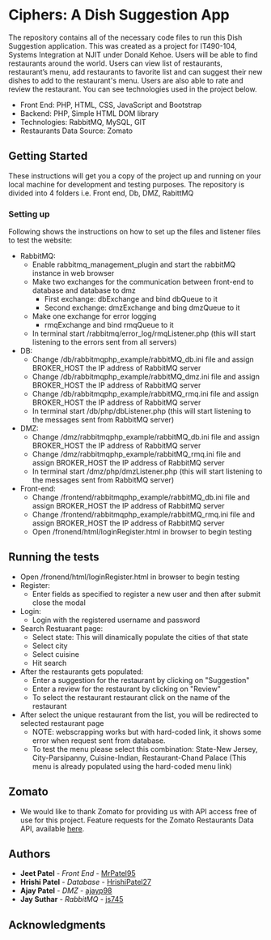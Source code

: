 # Ciphers: A Dish Suggestion App

The repository contains all of the necessary code files to run this Dish Suggestion application. This was created as a project for IT490-104, Systems Integration at NJIT under Donald Kehoe. Users will be able to find restaurants around the world. Users can view list of restaurants, restaurant’s menu, add restaurants to favorite list and can suggest their new dishes to add to the restaurant's menu. Users are also able to rate and review the restaurant. You can see technologies used in the project below.

* Front End: PHP, HTML, CSS, JavaScript and Bootstrap
* Backend: PHP, Simple HTML DOM library
* Technologies: RabbitMQ, MySQL, GIT
* Restaurants Data Source: Zomato

## Getting Started

These instructions will get you a copy of the project up and running on your local machine for development and testing purposes.
The repository is divided into 4 folders i.e. Front end, Db, DMZ, RabittMQ

### Setting up

Following shows the instructions on how to set up the files and listener files to test the website:

* RabbitMQ:
  * Enable rabbitmq_management_plugin and start the rabbitMQ instance in web browser
  * Make two exchanges for the communication between front-end to database and database to dmz
    * First exchange: dbExchange and bind dbQueue to it
    * Second exchange: dmzExchange and bing dmzQueue to it
  * Make one exchange for error logging
    * rmqExchange and bind rmqQueue to it
  * In terminal start /rabbitmq/error_log/rmqListener.php (this will start listening to the errors sent from all servers)
* DB:
  * Change /db/rabbitmqphp_example/rabbitMQ_db.ini file and assign BROKER_HOST the IP address of RabbitMQ server
  * Change /db/rabbitmqphp_example/rabbitMQ_dmz.ini file and assign BROKER_HOST the IP address of RabbitMQ server
  * Change /db/rabbitmqphp_example/rabbitMQ_rmq.ini file and assign BROKER_HOST the IP address of RabbitMQ server
  * In terminal start /db/php/dbListener.php (this will start listening to the messages sent from RabbitMQ server)
* DMZ:
  * Change /dmz/rabbitmqphp_example/rabbitMQ_db.ini file and assign BROKER_HOST the IP address of RabbitMQ server
  * Change /dmz/rabbitmqphp_example/rabbitMQ_rmq.ini file and assign BROKER_HOST the IP address of RabbitMQ server
  * In terminal start /dmz/php/dmzListener.php (this will start listening to the messages sent from RabbitMQ server)
* Front-end:
  * Change /frontend/rabbitmqphp_example/rabbitMQ_db.ini file and assign BROKER_HOST the IP address of RabbitMQ server
  * Change /frontend/rabbitmqphp_example/rabbitMQ_rmq.ini file and assign BROKER_HOST the IP address of RabbitMQ server
  * Open /fronend/html/loginRegister.html in browser to begin testing


## Running the tests

* Open /fronend/html/loginRegister.html in browser to begin testing
* Register:
  * Enter fields as specified to register a new user and then after submit close the modal
* Login:
  * Login with the registered username and password
* Search Restuarant page:
  * Select state: This will dinamically populate the cities of that state
  * Select city
  * Select cuisine
  * Hit search
* After the restaurants gets populated: 
  * Enter a suggestion for the restaurant by clicking on "Suggestion"
  * Enter a review for the restaurant by clicking on "Review"
  * To select the restaurant restaurant click on the name of the restaurant
* After select the unique restaurant from the list, you will be redirected to selected restaurant page
  * NOTE: webscrapping works but with hard-coded link, it shows some error when request sent from database.
  * To test the menu please select this combination: State-New Jersey, City-Parsipanny, Cuisine-Indian, Restaurant-Chand Palace (This menu is already populated using the hard-coded menu link)


## Zomato

* We would like to thank Zomato for providing us with API access free of use for this project. Feature requests for the Zomato Restaurants Data API, available [here](https://www.zomato.com).
 

## Authors

* **Jeet Patel** - *Front End* - [MrPatel95](https://github.com/MrPatel95)
* **Hrishi Patel** - *Database* - [HrishiPatel27](https://github.com/HrishiPatel27)
* **Ajay Patel** - *DMZ* - [ajayp98](https://github.com/ajayp98)
* **Jay Suthar** - *RabbitMQ* - [js745](https://github.com/js745)

## Acknowledgments

